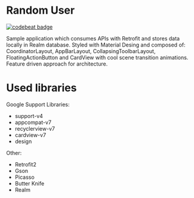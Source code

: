 # Random User
[![codebeat badge](https://codebeat.co/badges/aa2902c8-a831-4141-a7d5-eb1cc31b9647)](https://codebeat.co/projects/github-com-adamski8-random-user)

Sample application which consumes APIs with Retrofit and stores data locally in Realm database.
Styled with Material Desing and composed of: CoordinatorLayout, AppBarLayout, CollapsingToolbarLayout, FloatingActionButton and CardView with cool scene transition animations.
Feature driven approach for architecture.

# Used libraries
Google Support Libraries:
- support-v4
- appcompat-v7
- recyclerview-v7
- cardview-v7
- design

Other:
- Retrofit2
- Gson
- Picasso
- Butter Knife
- Realm
